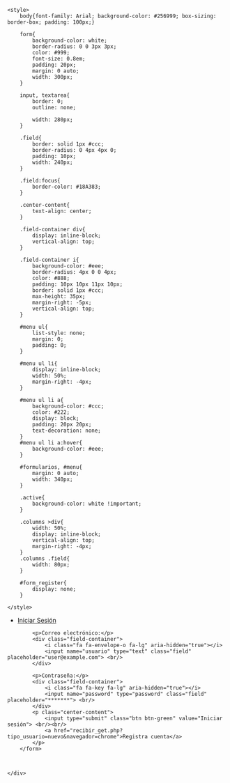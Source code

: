 
<html lang="en">
<head>
	<meta charset="UTF-8">
	<title>Formulario</title>
	<link rel="stylesheet" href="boton.css">
	<link rel="stylesheet" href="font-awesome-4.7.0/css/font-awesome.min.css">

	<style>
		body{font-family: Arial; background-color: #256999; box-sizing: border-box; padding: 100px;}

		form{
			background-color: white;
			border-radius: 0 0 3px 3px;
			color: #999;
			font-size: 0.8em;
			padding: 20px;
			margin: 0 auto;
			width: 300px;
		}

		input, textarea{
			border: 0;
			outline: none;

			width: 280px;
		}

		.field{
			border: solid 1px #ccc;
			border-radius: 0 4px 4px 0; 
			padding: 10px;
			width: 240px;
		}

		.field:focus{
			border-color: #18A383;
		}

		.center-content{
			text-align: center;
		}

		.field-container div{
			display: inline-block;
			vertical-align: top;
		}

		.field-container i{
			background-color: #eee;
			border-radius: 4px 0 0 4px; 
			color: #888;
			padding: 10px 10px 11px 10px;
			border: solid 1px #ccc;
			max-height: 35px;
			margin-right: -5px;
			vertical-align: top;
		}

		#menu ul{
			list-style: none;
			margin: 0;
			padding: 0;
		}

		#menu ul li{
			display: inline-block;
			width: 50%;
			margin-right: -4px;
		}

		#menu ul li a{
			background-color: #ccc;
			color: #222;
			display: block;
			padding: 20px 20px;
			text-decoration: none;
		}
		#menu ul li a:hover{
			background-color: #eee;
		}

		#formularios, #menu{
			margin: 0 auto;
			width: 340px;
		}

		.active{
			background-color: white !important;
		}

		.columns >div{
			width: 50%;
			display: inline-block;
			vertical-align: top;
			margin-right: -4px;
		}
		.columns .field{
			width: 80px;
		}

		#form_register{
			display: none;
		}

	</style>
</head>
<body>
	<div id="menu">
		<ul>
			<li><a href="#" class="active">Iniciar Sesión</a></li>
		</ul>
	</div>
	<div id="formularios">
		<form action="recibir_post.php" id="form_session" method="post">

			<p>Correo electrónico:</p>
			<div class="field-container">
				<i class="fa fa-envelope-o fa-lg" aria-hidden="true"></i>	
				<input name="usuario" type="text" class="field" placeholder="user@example.com"> <br/>
			</div>

			<p>Contraseña:</p>
			<div class="field-container">
				<i class="fa fa-key fa-lg" aria-hidden="true"></i>	
				<input name="password" type="password" class="field" placeholder="*******"> <br/>
			</div>
			<p class="center-content">
				<input type="submit" class="btn btn-green" value="Iniciar sesión"> <br/><br/>
				<a href="recibir_get.php?tipo_usuario=nuevo&navegador=chrome">Registra cuenta</a>
			</p>
		</form>	

	

	</div>

</body>
</html>
